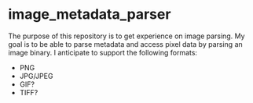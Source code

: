 # image_metadata_parser

The purpose of this repository is to get experience on image parsing. My goal is to be able to parse metadata and access pixel data by parsing an image binary.
I anticipate to support the following formats:
- PNG
- JPG/JPEG
- GIF?
- TIFF?


